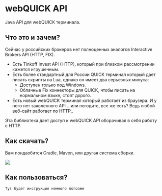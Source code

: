 # webQUICK API

Java API для webQUICK терминала. 

## Что это и зачем?

Сейчас у российских брокеров нет полноценных аналогов Interactive Brokers API (HTTP, FIX).

* Есть Tinkoff Invest API (HTTP), который при близком рассмотрении кажется игрушечным.
* Есть более стандартный для России QUICK терминал который дает писать скрипты на Lua, однако он имеет два серьезных минуса:
     * Доступен только под Windows. 
     * Облачные Fix коннекторы для QUICK, чтобы писать на нормальном языке, стоят дорого.
* Есть новый webQUICK терминал который работает из браузера. И у него нет заявленного API ...или погодите, все же есть? Ведь любой веб-сайт работает по HTTP..

Эта библиотека дает доступ к webQUICK API оборачивая в себя работу с HTTP. 

## Как скачать?

Вам пондаобится Gradle, Maven, или другая система сборки.

[![](https://jitpack.io/v/demidko/library.svg)](https://jitpack.io/#demidko/library)

## Как пользоваться?

```kotlin
Тут будет инструкция немного попозже
```






